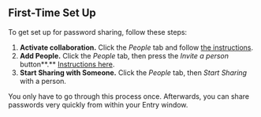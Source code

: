 ## First-Time Set Up

To get set up for password sharing, follow these steps:

1. **Activate collaboration.** Click the _People_ tab and follow [the instructions](https://support.passpack.com/hc/en-us/articles/200730564-How-to-Activate-Secure-Collaboration-Features).
2. **Add People.** Click the _People_ tab, then press the _Invite a person_ button**.** [Instructions here](https://support.passpack.com/hc/en-us/articles/200816630-How-to-Invite-People-to-Connect).
3. **Start Sharing with Someone.** Click the _People_ tab, then _Start Sharing_ with a person.

You only have to go through this process once. Afterwards, you can share passwords very quickly from within your Entry window.

